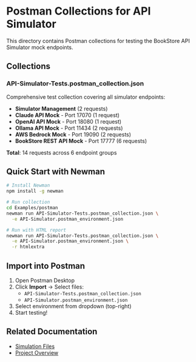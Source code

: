 # Postman Collections for API Simulator

This directory contains Postman collections for testing the BookStore API Simulator mock endpoints.

## Collections

### API-Simulator-Tests.postman_collection.json

Comprehensive test collection covering all simulator endpoints:

- **Simulator Management** (2 requests)
- **Claude API Mock** - Port 17070 (1 request)
- **OpenAI API Mock** - Port 18080 (1 request)
- **Ollama API Mock** - Port 11434 (2 requests)
- **AWS Bedrock Mock** - Port 19090 (2 requests)
- **BookStore REST API Mock** - Port 17777 (6 requests)

**Total**: 14 requests across 6 endpoint groups

## Quick Start with Newman

```bash
# Install Newman
npm install -g newman

# Run collection
cd Examples/postman
newman run API-Simulator-Tests.postman_collection.json \
  -e API-Simulator.postman_environment.json

# Run with HTML report
newman run API-Simulator-Tests.postman_collection.json \
  -e API-Simulator.postman_environment.json \
  -r htmlextra
```

## Import into Postman

1. Open Postman Desktop
2. Click **Import** → Select files:
   - `API-Simulator-Tests.postman_collection.json`
   - `API-Simulator.postman_environment.json`
3. Select environment from dropdown (top-right)
4. Start testing!

## Related Documentation

- [Simulation Files](../../BookStore.Simulator/Definitions/README.md)
- [Project Overview](../../CLAUDE.md)
